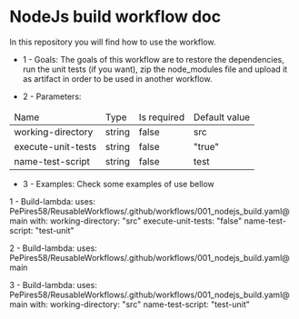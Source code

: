 # NodeJs build workflow doc

In this repository you will find how to use the workflow.

- 1 - Goals:
The goals of this workflow are to restore the dependencies, run the unit tests (if you want), zip the node_modules file and upload it as artifact in order to be used in another workflow.

- 2 - Parameters:
<table>
    <thead>
        <tr>
            <td> 
                Name
            </td>
            <td>
                Type
            </td>
            <td>
                Is required
            </td>
            <td>
                Default value
            </td>
        <tr>
    </thead>
    <tbody>
        <tr>
            <td>
                working-directory
            </td>
            <td>
                string
            </td>
            <td>
                false
            </td>
            <td>
                src
            </td>
        </tr>
        <tr>
            <td>
                execute-unit-tests
            </td>
            <td>
                string
            </td>
            <td>
                false
            </td>
            <td>
                "true"
            </td>
        </tr>
        <tr>
            <td>
                name-test-script
            </td>
            <td>
                string
            </td>
            <td>
                false
            </td>
            <td>
                test
            </td>
        </tr>
    <tbody>
</table>

- 3 - Examples:
Check some examples of use bellow

1 - Build-lambda:
    uses: PePires58/ReusableWorkflows/.github/workflows/001_nodejs_build.yaml@main
    with:
      working-directory: "src"
      execute-unit-tests: "false"
      name-test-script: "test-unit"

2 - Build-lambda:
    uses: PePires58/ReusableWorkflows/.github/workflows/001_nodejs_build.yaml@main

3 - Build-lambda:
    uses: PePires58/ReusableWorkflows/.github/workflows/001_nodejs_build.yaml@main
    with:
      working-directory: "src"
      name-test-script: "test-unit"